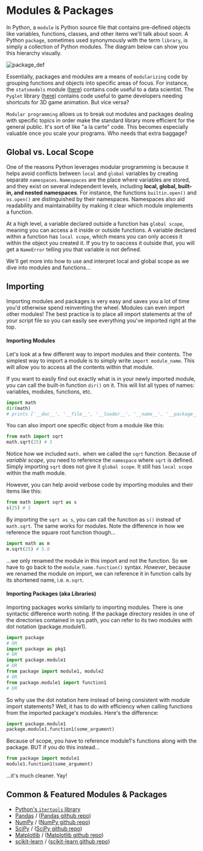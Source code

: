 <!---
{"next":"Topics/functions.md","title":"Modules & Packages"}
-->

# Modules & Packages

In Python, a `module` is Python source file that contains pre-defined objects like variables, functions, classes, and other items we'll talk about soon. A Python `package`, sometimes used synonymously with the term `library`, is simply a collection of Python modules. The diagram below can show you this hierarchy visually.

![package_def](https://365datascience.com/wp-content/uploads/2018/07/image2-min-6-768x419.png)

Essentially, packages and modules are a means of `modularizing` code by grouping functions and objects into specific areas of focus. For instance, the `statsmodels` module ([here](https://www.statsmodels.org/)) contains code useful to a data scientist. The `Pyglet` library ([here](http://www.pyglet.org/)) contains code useful to game developers needing shortcuts for 3D game animation. But vice versa?

`Modular programming` allows us to break out modules and packages dealing with specific topics in order make the standard library more efficient for the general public. It's sort of like "a la carte" code. This becomes especially valuable once you scale your programs. Who needs that extra baggage?

## Global vs. Local Scope

One of the reasons Python leverages modular programming is because it helps avoid conflicts between `local` and `global` variables by creating separate `namespaces`. `Namespaces` are the place where variables are stored, and they exist on several independent levels, including **local, global, built-in, and nested namespaces**. For instance, the functions `builtin.open()` and `os.open()` are distinguished by their namespaces. Namespaces also aid readability and maintainability by making it clear which module implements a function. 

At a high level, a variable declared outside a function has `global scope`, meaning you can access a it inside or outside functions. A variable declared within a function has `local scope`, which means you can only access it within the object you created it. If you try to oaccess it outside that, you will get a `NameError` telling you that variable is not defined.

We'll get more into how to use and interpret local and global scope as we dive into modules and functions...

## Importing

Importing modules and packages is very easy and saves you a lot of time you'd otherwise spend reinventing the wheel. Modules can even import other modules! The best practice is to place all import statements at the of your script file so you can easily see everything you've imported right at the top. 

#### Importing Modules 
Let's look at a few different way to import modules and their contents. The simplest way to import a module is to simply write `import module_name`. This will allow you to access all the contents within that module. 

If you want to easily find out exactly what is in your newly imported module, you can call the built-in function `dir()` on it. This will list all types of names: variables, modules, functions, etc. 

```python
import math
dir(math)
# prints ['__doc__', '__file__', '__loader__', '__name__', '__package__', '__spec__', 'acos', 'acosh', 'asin', ... etc.]
```

You can also import one specific object from a module like this:

```python
from math import sqrt
math.sqrt(25) # 5
```

Notice how we included `math.` when we called the `sqrt` function. Because of *variable scope*, you need to reference the `namespace` where `sqrt` is defined. Simply importing `sqrt` does not give it `global scope`. It still has `local scope` within the math module.

However, you can help avoid verbose code by importing modules and their items like this:

```python
from math import sqrt as s
s(25) # 5
```

By importing the `sqrt as s`, you can call the function as `s()` instead of `math.sqrt`. The same works for modules. Note the difference in how we reference the square root function though... 

```python
import math as m
m.sqrt(25) # 5.0
```

...we only renamed the module in this import and not the function. So we have to go back to the `module_name.function()` syntax. *However*, because we renamed the module on import, we can reference it in function calls by its shortened name, i.e. `m.sqrt`.

#### Importing Packages (aka Libraries)
Importing packages works similarly to importing modules. There is one syntactic difference worth noting. If the package directory resides in one of the directories contained in sys.path, you can refer to its two modules with dot notation (package.module1).

```python
import package
# OR
import package as pkg1
# OR
import package.module1
# OR
from package import module1, module2
# OR
from package.module1 import function1
# OR
```

So why use the dot notation here instead of being consistent with module import statements? Well, it has to do with efficiency when calling functions from the imported package's modules. Here's the difference:

```python
import package.module1
package.module1.function1(some_argument)
```
Because of scope, you have to reference module1's functions along with the package. BUT if you do this instead...

```python
from package import module1
module1.function1(some_argument)
```

...it's much cleaner. Yay!

## Common & Featured Modules & Packages

* [Python's `itertools` library](https://docs.python.org/3/library/itertools.html)
* [Pandas](http://pandas.pydata.org/) / ([Pandas github repo](https://github.com/pandas-dev/pandas))
* [NumPy](https://www.numpy.org/) / ([NumPy github repo](https://github.com/numpy/numpy))
* [SciPy](https://www.scipy.org/) / ([SciPy github repo](https://github.com/scipy/scipy))
* [Matplotlib](https://matplotlib.org/) / ([Matplotlib github repo](https://github.com/matplotlib/matplotlib))
* [scikit-learn](https://scikit-learn.org/) / ([scikit-learn github repo](https://github.com/scikit-learn/scikit-learn))